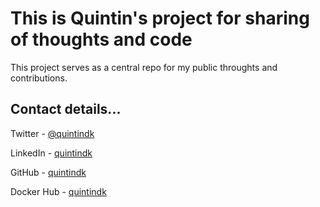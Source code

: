 
# This is Quintin's project for sharing of thoughts and code 
This project serves as a central repo for my public throughts and contributions.

## Contact details...
Twitter - [@quintindk](https://twitter.com/quintindk)

LinkedIn - [quintindk](https://www.linkedin.com/in/quintin-de-kok-a3a29951/)

GitHub - [quintindk](https://github.com/quintindk/general)

Docker Hub - [quintindk](https://hub.docker.com/u/quintindk/)
